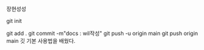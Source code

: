 장현성성

git init

git add .
git commit -m"docs : wil작성"
git push -u origin main 
git push origin main 
깃 기본 사용법을 배웠다.